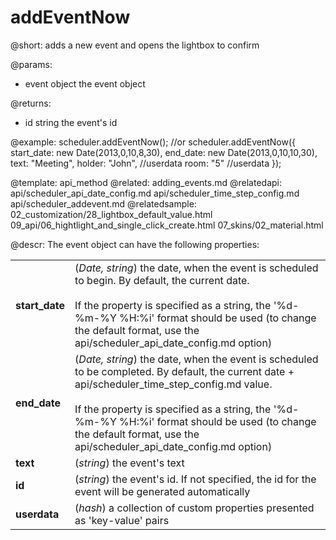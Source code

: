 addEventNow
=============


@short: 
	adds a new event and opens the lightbox to confirm

@params: 
- event	object	the event object

@returns:
- id	string	the event's id

@example: 
scheduler.addEventNow();
//or
scheduler.addEventNow({
	start_date: new Date(2013,0,10,8,30),
	end_date: 	new Date(2013,0,10,10,30),
	text:	"Meeting",
	holder:	"John", //userdata
    room:	"5"     //userdata
});



@template:	api_method
@related:
	adding_events.md
@relatedapi:
	api/scheduler_api_date_config.md
    api/scheduler_time_step_config.md
    api/scheduler_addevent.md
@relatedsample:
	02_customization/28_lightbox_default_value.html
    09_api/06_hightlight_and_single_click_create.html
    07_skins/02_material.html

@descr: 
The event object can have the following properties:

<table class="webixdoc_links">
	<tbody>
    	<tr>
			<td class="webixdoc_links0"><b>start_date</b></td>
			<td>(<i>Date, string</i>) the date, when the event is scheduled to begin. By default, the current date. <br> <br> If the property is specified as a string, the '%d-%m-%Y %H:%i' format should be used 
                 (to change the default format, use the api/scheduler_api_date_config.md option)</td>
		</tr>
		<tr>
			<td class="webixdoc_links0"><b>end_date</b></td>
			<td>(<i>Date, string</i>) the date, when the event is scheduled to be completed. By default, the current date + api/scheduler_time_step_config.md value. <br> <br> If the property is specified as a string, 
                  the '%d-%m-%Y %H:%i' format should be used (to change the default format, use the api/scheduler_api_date_config.md option)</td>		</tr>
        <tr>
			<td class="webixdoc_links0"><b>text</b></td>
			<td>(<i>string</i>) the event's text</td>
		</tr>
        <tr>
			<td class="webixdoc_links0"><b>id</b></td>
			<td>(<i>string</i>) the event's id. If not specified, the id for the event will be generated automatically</td>
		</tr>
        <tr>
			<td class="webixdoc_links0"><b>userdata</b></td>
			<td>(<i>hash</i>)  a collection of custom properties presented as 'key-value' pairs </td>
		</tr>
    </tbody>
</table>

<br>


